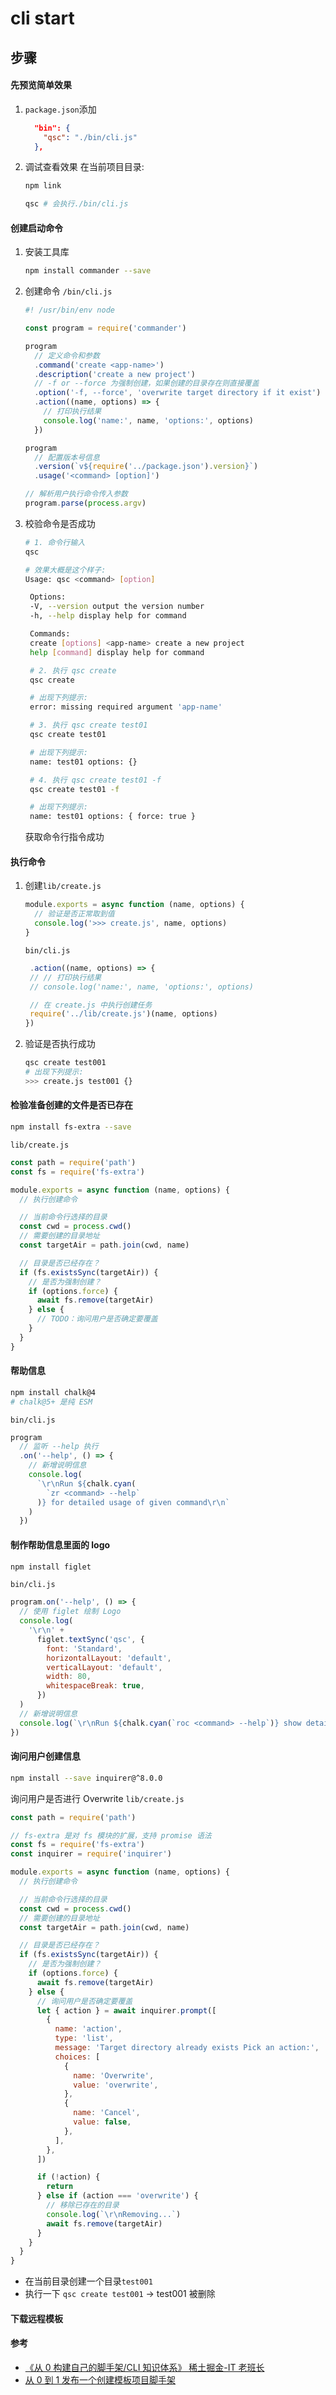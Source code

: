 # cli start

## 步骤

#### 先预览简单效果

1. `package.json`添加

   ```json
     "bin": {
       "qsc": "./bin/cli.js"
     },
   ```

2. 调试查看效果
   在当前项目目录:

   ```bash
   npm link

   qsc # 会执行./bin/cli.js
   ```

#### 创建启动命令

1. 安装工具库
   ```bash
   npm install commander --save
   ```
2. 创建命令
   `/bin/cli.js `

   ```js
   #! /usr/bin/env node

   const program = require('commander')

   program
     // 定义命令和参数
     .command('create <app-name>')
     .description('create a new project')
     // -f or --force 为强制创建，如果创建的目录存在则直接覆盖
     .option('-f, --force', 'overwrite target directory if it exist')
     .action((name, options) => {
       // 打印执行结果
       console.log('name:', name, 'options:', options)
     })

   program
     // 配置版本号信息
     .version(`v${require('../package.json').version}`)
     .usage('<command> [option]')

   // 解析用户执行命令传入参数
   program.parse(process.argv)
   ```

3. 校验命令是否成功

   ```bash
   # 1. 命令行输入
   qsc

   # 效果大概是这个样子:
   Usage: qsc <command> [option]

    Options:
    -V, --version output the version number
    -h, --help display help for command

    Commands:
    create [options] <app-name> create a new project
    help [command] display help for command

    # 2. 执行 qsc create
    qsc create

    # 出现下列提示:
    error: missing required argument 'app-name'

    # 3. 执行 qsc create test01
    qsc create test01

    # 出现下列提示:
    name: test01 options: {}

    # 4. 执行 qsc create test01 -f
    qsc create test01 -f

    # 出现下列提示:
    name: test01 options: { force: true }

   ```

   获取命令行指令成功

#### 执行命令

1. 创建`lib/create.js`

   ```js
   module.exports = async function (name, options) {
     // 验证是否正常取到值
     console.log('>>> create.js', name, options)
   }
   ```

   `bin/cli.js`

   ```js
    .action((name, options) => {
    // // 打印执行结果
    // console.log('name:', name, 'options:', options)

    // 在 create.js 中执行创建任务
    require('../lib/create.js')(name, options)
   })
   ```

2. 验证是否执行成功

   ```bash
   qsc create test001
   # 出现下列提示:
   >>> create.js test001 {}
   ```

#### 检验准备创建的文件是否已存在

```bash
npm install fs-extra --save
```

`lib/create.js`

```js
const path = require('path')
const fs = require('fs-extra')

module.exports = async function (name, options) {
  // 执行创建命令

  // 当前命令行选择的目录
  const cwd = process.cwd()
  // 需要创建的目录地址
  const targetAir = path.join(cwd, name)

  // 目录是否已经存在？
  if (fs.existsSync(targetAir)) {
    // 是否为强制创建？
    if (options.force) {
      await fs.remove(targetAir)
    } else {
      // TODO：询问用户是否确定要覆盖
    }
  }
}
```

#### 帮助信息

```bash
npm install chalk@4
# chalk@5+ 是纯 ESM
```

`bin/cli.js`

```js
program
  // 监听 --help 执行
  .on('--help', () => {
    // 新增说明信息
    console.log(
      `\r\nRun ${chalk.cyan(
        `zr <command> --help`
      )} for detailed usage of given command\r\n`
    )
  })
```

#### 制作帮助信息里面的 logo

```bash
npm install figlet
```

`bin/cli.js`

```js
program.on('--help', () => {
  // 使用 figlet 绘制 Logo
  console.log(
    '\r\n' +
      figlet.textSync('qsc', {
        font: 'Standard',
        horizontalLayout: 'default',
        verticalLayout: 'default',
        width: 80,
        whitespaceBreak: true,
      })
  )
  // 新增说明信息
  console.log(`\r\nRun ${chalk.cyan(`roc <command> --help`)} show details\r\n`)
})
```

#### 询问用户创建信息

```bash
npm install --save inquirer@^8.0.0
```

询问用户是否进行 Overwrite
`lib/create.js`

```js
const path = require('path')

// fs-extra 是对 fs 模块的扩展，支持 promise 语法
const fs = require('fs-extra')
const inquirer = require('inquirer')

module.exports = async function (name, options) {
  // 执行创建命令

  // 当前命令行选择的目录
  const cwd = process.cwd()
  // 需要创建的目录地址
  const targetAir = path.join(cwd, name)

  // 目录是否已经存在？
  if (fs.existsSync(targetAir)) {
    // 是否为强制创建？
    if (options.force) {
      await fs.remove(targetAir)
    } else {
      // 询问用户是否确定要覆盖
      let { action } = await inquirer.prompt([
        {
          name: 'action',
          type: 'list',
          message: 'Target directory already exists Pick an action:',
          choices: [
            {
              name: 'Overwrite',
              value: 'overwrite',
            },
            {
              name: 'Cancel',
              value: false,
            },
          ],
        },
      ])

      if (!action) {
        return
      } else if (action === 'overwrite') {
        // 移除已存在的目录
        console.log(`\r\nRemoving...`)
        await fs.remove(targetAir)
      }
    }
  }
}
```

- 在当前目录创建一个目录`test001`
- 执行一下 `qsc create test001` -> test001 被删除

#### 下载远程模板

#### 参考

- [《从 0 构建自己的脚手架/CLI 知识体系》 稀土掘金-IT 老班长](https://juejin.cn/post/6966119324478079007)
- [从 0 到 1 发布一个创建模板项目脚手架](https://shicc.vip/column/38)
